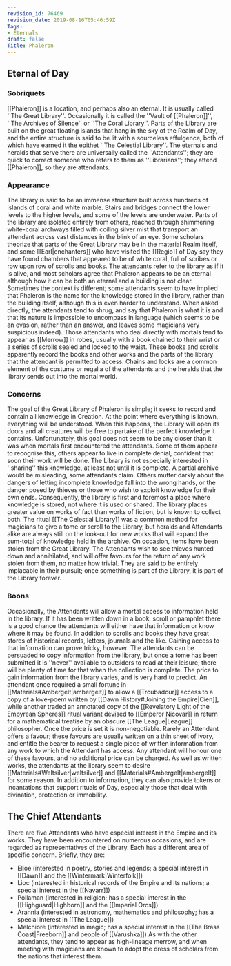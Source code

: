 ```yaml
---
revision_id: 76469
revision_date: 2019-08-16T05:46:59Z
Tags:
- Eternals
draft: false
Title: Phaleron
---
```

## Eternal of Day
### Sobriquets
[[Phaleron]] is a location, and perhaps also an eternal. It is usually called ''The Great Library''. 
Occasionally it is called the ''Vault of [[Phaleron]]'', ''The Archives of Silence'' or ''The Coral Library''. Parts of the Library are built on the great floating islands that hang in the sky of the Realm of Day, and the entire structure is said to be lit with a sourceless effulgence, both of which have earned it the epithet ''The Celestial Library''.
The eternals and heralds that serve there are universally called the ''Attendants''; they are quick to correct someone who refers to them as ''Librarians''; they attend [[Phaleron]], so they are attendants. 
### Appearance
The library is said to be an immense structure built across hundreds of islands of coral and white marble. Stairs and bridges connect the lower levels to the higher levels, and some of the levels are underwater. Parts of the library are isolated entirely from others, reached through shimmering white-coral archways filled with coiling silver mist that transport an attendant across vast distances in the blink of an eye. Some scholars theorize that parts of the Great Library may be in the material Realm itself, and some [[Earl|enchanters]] who have visited the [[Regio]] of Day say they have found chambers that appeared to be of white coral, full of scribes or row upon row of scrolls and books.
The attendants refer to the library as if it is alive, and most scholars agree that Phaleron appears to be an eternal although how it can be both an eternal and a building is not clear. Sometimes the context is different; some attendants seem to have implied that Phaleron is the name for the knowledge stored in the library, rather than the building itself, although this is even harder to understand. When asked directly, the attendants tend to shrug, and say that Phaleron is what it is and that its nature is impossible to encompass in language (which seems to be an evasion, rather than an answer, and leaves some magicians very suspicious indeed).
Those attendants who deal directly with mortals tend to appear as [[Merrow]] in robes, usually with a book chained to their wrist or a series of scrolls sealed and locked to the waist. These books and scrolls apparently record the books and other works and the parts of the library that the attendant is permitted to access. Chains and locks are a common element of the costume or regalia of the attendants and the heralds that the library sends out into the mortal world.
### Concerns
The goal of the Great Library of Phaleron is simple; it seeks to record and contain all knowledge in Creation. At the point where everything is known, everything will be understood. When this happens, the Library will open its doors and all creatures will be free to partake of the perfect knowledge it contains. Unfortunately, this goal does not seem to be any closer than it was when mortals first encountered the attendants. Some of them appear to recognise this, others appear to live in complete denial, confident that soon their work will be done.
The Library is not especially interested in ''sharing'' this knowledge, at least not until it is complete. A partial archive would be misleading, some attendants claim. Others mutter darkly about the dangers of letting incomplete knowledge fall into the wrong hands, or the danger posed by thieves or those who wish to exploit knowledge for their own ends. Consequently, the library is first and foremost a place where knowledge is stored, not where it is used or shared.
The library places greater value on works of fact than works of fiction, but is known to collect both. The ritual [[The Celestial Library]] was a common method for magicians to give a tome or scroll to the Library, but heralds and Attendants alike are always still on the look-out for new works that will expand the sum-total of knowledge held in the archive.
On occasion, items have been stolen from the Great Library. The Attendants wish to see thieves hunted down and annihilated, and will offer favours for the return of any work stolen from them, no matter how trivial. They are said to be entirely implacable in their pursuit; once something is part of the Library, it is part of the Library forever.
### Boons
Occasionally, the Attendants will allow a mortal access to information held in the library. If it has been written down in a book, scroll or pamphlet there is a good chance the attendants will either have that information or know where it may be found. In addition to scrolls and books they have great stores of historical records, letters, journals and the like. Gaining access to that information can prove tricky, however. The attendants can be persuaded to copy information from the library, but once a tome has been submitted it is ''never'' available to outsiders to read at their leisure; there will be plenty of time for that when the collection is complete. 
The price to gain information from the library varies, and is very hard to predict. An attendant once required a small fortune in [[Materials#Ambergelt|ambergelt]] to allow a [[Troubadour]] access to a copy of a love-poem written by [[Dawn History#Joining the Empire|Cien]], while another traded an annotated copy of the [[Revelatory Light of the Empyrean Spheres]] ritual variant devised to [[Emperor Nicovar]] in return for a mathematical treatise by an obscure [[The League|League]] philosopher. Once the price is set it is non-negotiable.
Rarely an Attendant offers a favour; these favours are usually written on a thin sheet of ivory, and entitle the bearer to request a single piece of written information from any work to which the Attendant has access. Any attendant will honour one of these favours, and no additional price can be charged.
As well as written works, the attendants at the library seem to desire [[Materials#Weltsilver|weltsilver]] and [[Materials#Ambergelt|ambergelt]] for some reason. In addition to information, they can also provide tokens or incantations that support rituals of Day, especially those that deal with divination, protection or immobility.
## The Chief Attendants
There are five Attendants who have especial interest in the Empire and its works. They have been encountered on numerous occasions, and are regarded as representatives of the Library. Each has a different area of specific concern. Briefly, they are: 
* Elioe (interested in poetry, stories and legends; a special interest in [[Dawn]] and the [[Wintermark|Winterfolk]])
* Lioc (interested in historical records of the Empire and its nations; a special interest in the [[Navarr]])
* Pollaman (interested in religion; has a special interest in the [[Highguard|Highborn]] and the [[Imperial Orcs]])
* Arannia (interested in astronomy, mathematics and philosophy; has a special interest in [[The League]])
* Melchiore (interested in magic; has a special interest in the [[The Brass Coast|Freeborn]] and people of [[Varushka]])
As with the other attendants, they tend to appear as high-lineage merrow, and when meeting with magicians are known to adopt the dress of scholars from the nations that interest them.